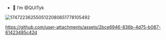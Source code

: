 - 👋 I’m @QUITyk
<!---
QUITyk/QUITyk is a ✨ special ✨ repository because its `README.md` (this file) appears on your GitHub profile.
You can click the Preview link to take a look at your changes.
--->
![1747223625505122080651778105492](https://github.com/user-attachments/assets/731c6fb8-6db6-453d-a424-cea3105a0e26)


https://github.com/user-attachments/assets/2bce6946-836b-4d75-b087-61423485c42d

